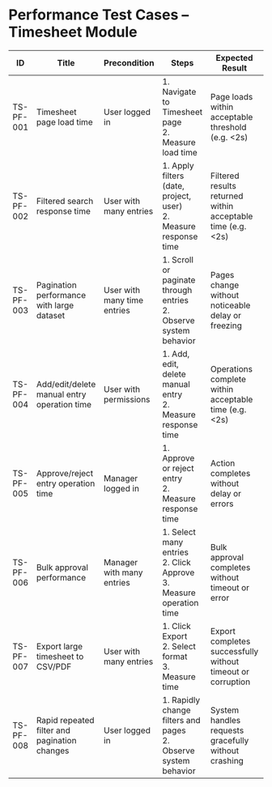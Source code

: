 # Performance Test Cases – Timesheet Module

| ID          | Title                                       | Precondition                        | Steps                                                         | Expected Result                           | Actual Result | Status |
|-------------|---------------------------------------------|-------------------------------------|---------------------------------------------------------------|-------------------------------------------|---------------|--------|
| TS-PF-001   | Timesheet page load time                    | User logged in                      | 1. Navigate to Timesheet page <br> 2. Measure load time | Page loads within acceptable threshold (e.g. <2s) |               |        |
| TS-PF-002   | Filtered search response time               | User with many entries              | 1. Apply filters (date, project, user) <br> 2. Measure response time | Filtered results returned within acceptable time (e.g. <2s) |               |        |
| TS-PF-003   | Pagination performance with large dataset   | User with many time entries         | 1. Scroll or paginate through entries <br> 2. Observe system behavior | Pages change without noticeable delay or freezing |               |        |
| TS-PF-004   | Add/edit/delete manual entry operation time | User with permissions               | 1. Add, edit, delete manual entry <br> 2. Measure response time | Operations complete within acceptable time (e.g. <2s) |               |        |
| TS-PF-005   | Approve/reject entry operation time         | Manager logged in                   | 1. Approve or reject entry <br> 2. Measure response time | Action completes without delay or errors |               |        |
| TS-PF-006   | Bulk approval performance                   | Manager with many entries           | 1. Select many entries <br> 2. Click Approve <br> 3. Measure operation time | Bulk approval completes without timeout or error |               |        |
| TS-PF-007   | Export large timesheet to CSV/PDF           | User with many entries              | 1. Click Export <br> 2. Select format <br> 3. Measure time | Export completes successfully without timeout or corruption |               |        |
| TS-PF-008   | Rapid repeated filter and pagination changes | User logged in                      | 1. Rapidly change filters and pages <br> 2. Observe system behavior | System handles requests gracefully without crashing |               |        |